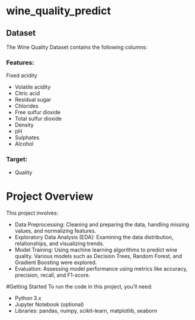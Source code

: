 # wine_quality_predict

## Dataset
The Wine Quality Dataset  contains the following columns:
### Features:
Fixed acidity
- Volatile acidity
- Citric acid
- Residual sugar
- Chlorides
- Free sulfur dioxide
- Total sulfur dioxide
- Density
- pH
- Sulphates
- Alcohol

### Target:
- Quality

# Project Overview
This project involves:
- Data Preprocessing: Cleaning and preparing the data, handling missing values, and normalizing features.
- Exploratory Data Analysis (EDA): Examining the data distribution, relationships, and visualizing trends.
- Model Training: Using machine learning algorithms to predict wine quality. Various models such as Decision Trees, Random Forest, and Gradient Boosting were explored.
- Evaluation: Assessing model performance using metrics like accuracy, precision, recall, and F1-score.

#Getting Started
To run the code in this project, you’ll need:
- Python 3.x
- Jupyter Notebook (optional)
- Libraries: pandas, numpy, scikit-learn, matplotlib, seaborn




